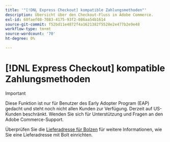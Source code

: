 ```yaml
---
title: '"[!DNL Express Checkout] kompatible Zahlungsmethoden"'
description: Übersicht über den Checkout-Fluss in Adobe Commerce.
exl-id: 60faef08-7083-4175-93f2-086aa54b1614
source-git-commit: f52bd11e4872f4a1621382f5528e2e477b2e9e48
workflow-type: tm+mt
source-wordcount: '70'
ht-degree: 0%

---
```


# [!DNL Express Checkout] kompatible Zahlungsmethoden

>[!IMPORTANT]
>
> Diese Funktion ist nur für Benutzer des Early Adopter Program (EAP) gedacht und steht noch nicht allen Kunden zur Verfügung. Derzeit auf US-Kunden beschränkt. Wenden Sie sich für Unterstützung und Fragen an den Adobe Commerce-Support.

Überprüfen Sie die [Lieferadresse für Bolzen](https://help.bolt.com/shoppers/guides/checkout/update-shipping-address) für weitere Informationen, wie Sie eine Lieferadresse mit Bolt einrichten.
